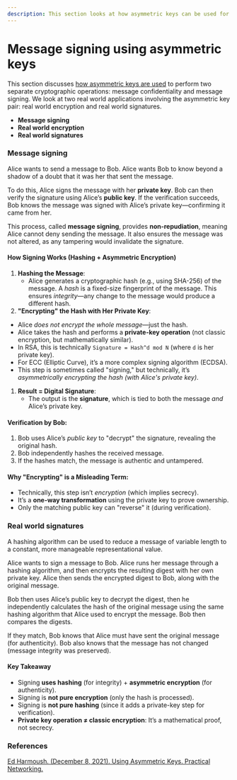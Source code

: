 ```yaml
---
description: This section looks at how asymmetric keys can be used for message signing
---
```


# Message signing using asymmetric keys

This section discusses [how asymmetric keys are used](https://en.wikipedia.org/wiki/Public-key_cryptography) to perform two separate cryptographic operations: message confidentiality and message signing. We look at two real world applications involving the asymmetric key pair: real world encryption and real world signatures.

* **Message signing**
* **Real world encryption**
* **Real world signatures**

### Message signing

Alice wants to send a message to Bob. Alice wants Bob to know beyond a shadow of a doubt that it was her that sent the message.

To do this, Alice signs the message with her **private key**. Bob can then verify the signature using Alice’s **public key**. If the verification succeeds, Bob knows the message was signed with Alice’s private key—confirming it came from her.

This process, called **message signing**, provides **non-repudiation**, meaning Alice cannot deny sending the message. It also ensures the message was not altered, as any tampering would invalidate the signature.

#### **How Signing Works (Hashing + Asymmetric Encryption)**

1. **Hashing the Message**:
   * Alice generates a cryptographic hash (e.g., using SHA-256) of the message. A _hash_ is a fixed-size fingerprint of the message. This ensures _integrity_—any change to the message would produce a different hash.
2. **"Encrypting" the Hash with Her Private Key**:

* Alice _does not encrypt the whole message_—just the hash.
* Alice takes the hash and performs a **private-key operation** (not classic encryption, but mathematically similar).
* In RSA, this is technically `Signature = Hash^d mod N` (where `d` is her private key).
* For ECC (Elliptic Curve), it’s a more complex signing algorithm (ECDSA).
* This step is sometimes called "signing," but technically, it’s _asymmetrically encrypting the hash (with Alice's private key)_.

1. **Result = Digital Signature**:
   * The output is the **signature**, which is tied to both the message _and_ Alice’s private key.

#### Verification by Bob:

1. Bob uses Alice’s _public key_ to "decrypt" the signature, revealing the original hash.
2. Bob independently hashes the received message.
3. If the hashes match, the message is authentic and untampered.

#### Why "Encrypting" is a Misleading Term:

* Technically, this step isn’t _encryption_ (which implies secrecy).
* It’s a **one-way transformation** using the private key to prove ownership.
* Only the matching public key can "reverse" it (during verification).

### Real world signatures

A hashing algorithm can be used to reduce a message of variable length to a constant, more manageable representational value.

Alice wants to sign a message to Bob. Alice runs her message through a hashing algorithm, and then encrypts the resulting digest with her own private key. Alice then sends the encrypted digest to Bob, along with the original message.

Bob then uses Alice’s public key to decrypt the digest, then he independently calculates the hash of the original message using the same hashing algorithm that Alice used to encrypt the message. Bob then compares the digests.

If they match, Bob knows that Alice must have sent the original message (for authenticity). Bob also knows that the message has not changed (message integrity was preserved).

#### **Key Takeaway**

* Signing **uses hashing** (for integrity) + **asymmetric encryption** (for authenticity).
* Signing is **not pure encryption** (only the hash is processed).
* Signing is **not pure hashing** (since it adds a private-key step for verification).
* **Private key operation ≠ classic encryption**: It’s a mathematical proof, not secrecy.

### References

[Ed Harmoush. (December 8, 2021). Using Asymmetric Keys. Practical Networking.](https://www.practicalnetworking.net/series/cryptography/using-asymmetric-keys/)
